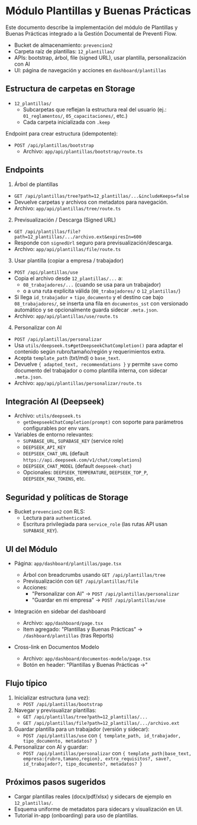 # Módulo Plantillas y Buenas Prácticas

Este documento describe la implementación del módulo de Plantillas y Buenas Prácticas integrado a la Gestión Documental de Preventi Flow.

- Bucket de almacenamiento: `prevencion2`
- Carpeta raíz de plantillas: `12_plantillas/`
- APIs: bootstrap, árbol, file (signed URL), usar plantilla, personalización con AI
- UI: página de navegación y acciones en `dashboard/plantillas`

## Estructura de carpetas en Storage

- `12_plantillas/`
  - Subcarpetas que reflejan la estructura real del usuario (ej.: `01_reglamentos/`, `05_capacitaciones/`, etc.)
  - Cada carpeta inicializada con `.keep`

Endpoint para crear estructura (idempotente):
- `POST /api/plantillas/bootstrap`
  - Archivo: `app/api/plantillas/bootstrap/route.ts`

## Endpoints

1) Árbol de plantillas
- `GET /api/plantillas/tree?path=12_plantillas/...&includeKeeps=false`
- Devuelve carpetas y archivos con metadatos para navegación.
- Archivo: `app/api/plantillas/tree/route.ts`

2) Previsualización / Descarga (Signed URL)
- `GET /api/plantillas/file?path=12_plantillas/.../archivo.ext&expiresIn=600`
- Responde con `signedUrl` seguro para previsualización/descarga.
- Archivo: `app/api/plantillas/file/route.ts`

3) Usar plantilla (copiar a empresa / trabajador)
- `POST /api/plantillas/use`
- Copia el archivo desde `12_plantillas/...` a:
  - `08_trabajadores/...` (cuando se usa para un trabajador)
  - o a una ruta explícita válida (`08_trabajadores/` o `12_plantillas/`)
- Si llega `id_trabajador` + `tipo_documento` y el destino cae bajo `08_trabajadores/`, se inserta una fila en `documentos_sst` con versionado automático y se opcionalmente guarda sidecar `.meta.json`.
- Archivo: `app/api/plantillas/use/route.ts`

4) Personalizar con AI
- `POST /api/plantillas/personalizar`
- Usa `utils/deepseek.ts#getDeepseekChatCompletion()` para adaptar el contenido según rubro/tamaño/región y requerimientos extra.
- Acepta `template_path` (txt/md) o `base_text`.
- Devuelve `{ adapted_text, recommendations }` y permite `save` como documento del trabajador o como plantilla interna, con sidecar `.meta.json`.
- Archivo: `app/api/plantillas/personalizar/route.ts`

## Integración AI (Deepseek)

- Archivo: `utils/deepseek.ts`
  - `getDeepseekChatCompletion(prompt)` con soporte para parámetros configurables por env vars.
- Variables de entorno relevantes:
  - `SUPABASE_URL`, `SUPABASE_KEY` (service role)
  - `DEEPSEEK_API_KEY`
  - `DEEPSEEK_CHAT_URL` (default `https://api.deepseek.com/v1/chat/completions`)
  - `DEEPSEEK_CHAT_MODEL` (default `deepseek-chat`)
  - Opcionales: `DEEPSEEK_TEMPERATURE`, `DEEPSEEK_TOP_P`, `DEEPSEEK_MAX_TOKENS`, etc.

## Seguridad y políticas de Storage

- Bucket `prevencion2` con RLS:
  - Lectura para `authenticated`.
  - Escritura privilegiada para `service_role` (las rutas API usan `SUPABASE_KEY`).

## UI del Módulo

- Página: `app/dashboard/plantillas/page.tsx`
  - Árbol con breadcrumbs usando `GET /api/plantillas/tree`
  - Previsualización con `GET /api/plantillas/file`
  - Acciones:
    - "Personalizar con AI" → `POST /api/plantillas/personalizar`
    - "Guardar en mi empresa" → `POST /api/plantillas/use`

- Integración en sidebar del dashboard
  - Archivo: `app/dashboard/page.tsx`
  - Item agregado: "Plantillas y Buenas Prácticas" → `/dashboard/plantillas` (tras Reports)

- Cross-link en Documentos Modelo
  - Archivo: `app/dashboard/documentos-modelo/page.tsx`
  - Botón en header: "Plantillas y Buenas Prácticas →"

## Flujo típico

1. Inicializar estructura (una vez):
   - `POST /api/plantillas/bootstrap`
2. Navegar y previsualizar plantillas:
   - `GET /api/plantillas/tree?path=12_plantillas/...`
   - `GET /api/plantillas/file?path=12_plantillas/.../archivo.ext`
3. Guardar plantilla para un trabajador (versión y sidecar):
   - `POST /api/plantillas/use` con `{ template_path, id_trabajador, tipo_documento, metadatos? }`
4. Personalizar con AI y guardar:
   - `POST /api/plantillas/personalizar` con `{ template_path|base_text, empresa:{rubro,tamano,region}, extra_requisitos?, save?, id_trabajador?, tipo_documento?, metadatos? }`

## Próximos pasos sugeridos

- Cargar plantillas reales (docx/pdf/xlsx) y sidecars de ejemplo en `12_plantillas/`.
- Esquema uniforme de metadatos para sidecars y visualización en UI.
- Tutorial in-app (onboarding) para uso de plantillas.

